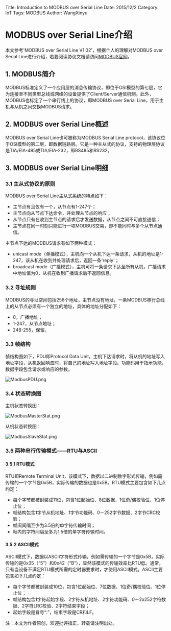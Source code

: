 Title: Introduction to MODBUS over Serial Line
Date: 2015/12/2
Category: IoT
Tags: MODBUS
Author: WangXinyu
# MODBUS over Serial Line介绍
本文参考'MODBUS over Serial Line V1.02'，根据个人的理解对MODBUS over Serial Line进行介绍，若要阅读协议文档请访问[MODBUS官网](http://www.modbus.org)。
## 1. MODBUS简介
MODBUS标准定义了一个应用层的消息传输协议，即位于OSI模型的第七层，它为连接至不同类型总线或网络的设备提供了Client/Server通信机制。此外，MODBUS也标定了一个串行线上的协议，即MODBUS over Serial Line，用于主机与从机之间交换MODBUS请求。
## 2. MODBUS over Serial Line概述
MODBUS over Serial Line也可被称为MODBUS Serial Line protocol，该协议位于OSI模型的第二层，即数据链路层。它是一种主从式的协议，支持的物理层协议是TIA/EIA-485或TIA/EIA-232，即RS485和RS232。
## 3. MODBUS over Serial Line明细
### 3.1 主从式协议的原则
MODBUS over Serial Line主从式系统的特点如下：

- 主节点有且仅有一个，从节点有1-247个；
- 主节点向从节点下达命令，并处理从节点的响应；
- 从节点只有在收到主节点的请求后才发送数据，从节点之间不可直接通信；
- 主节点在同一时刻只能进行一项MODBUS交易，即不能同时与多个从节点通信。

主节点下达的MODBUS请求有如下两种模式：

- unicast mode（单播模式），主机向一个从机下达一条请求，从机的地址是1-247，该从机在收到并处理请求后，返回一条'reply'；
- broadcast mode（广播模式），主机可将一条请求下达至所有从机，广播请求中地址值为0，从机在收到广播请求后不返回信息。

### 3.2 寻址规则
MODBUS的寻址空间包括256个地址，主节点没有地址，一条MODBUS串行总线上的从节点必须有一个独立的地址，具体的地址分配如下：

- 0，广播地址；
- 1-247，从节点地址；
- 248-255，保留。

### 3.3 帧结构
帧结构图如下，PDU即Protocol Data Unit。主机下达请求时，将从机的地址写入地址字段，从机返回响应时，将自己的地址写入地址字段。功能码用于指示功能，数据字段包含请求或响应的参数。

![ModbusPDU.png](/images/ModbusPDU.png)
### 3.4 状态转换图
主机状态转换图：

![ModbusMasterStat.png](/images/ModbusMasterStat.png)

从机状态转换图：

![ModbusSlaveStat.png](/images/ModbusSlaveStat.png)
### 3.5 两种串行传输模式——RTU与ASCII
#### 3.5.1 RTU模式
RTU即Remote Terminal Unit，该模式下，数据以二进制数字形式传输，例如需传输的一个字节是0x5B，实际传输的数据也是0x5B。RTU模式主要包含如下几点约定：

- 每个字节都被封装成11位，包含1位起始位、8位数据、1位奇/偶校验位、1位停止位；
- 帧结构包含1字节从机地址、1字节功能码、0－252字节数据、2字节CRC校验；
- 帧间间隔至少为3.5倍的单字符传输时间；
- 帧内的字符间隔至多为1.5倍的单字符传输时间。

#### 3.5.2 ASCII模式
ASCII模式下，数据以ASCII字符形式传输，例如需传输的一个字节是0x5B，实际传输的是0x35（“5”）和0x42（“B”），显然该模式的传输效率比RTU低。通常，只有当设备不满足RTU模式所需的定时器要求时，才使用ASCII模式。ASCII主要包含如下几点约定：

- 每个字节都被封装成10位，包含1位起始位、7位数据、1位奇/偶校验位、1位停止位；
- 帧结构包含1字符起始字段、2字符从机地址、2字符功能码、0－2x252字符数据、2字符LRC校验、2字符结束字段；
- 起始字段是冒号“:”，结束字段是CR和LF。


注：本文为作者原创，欢迎批评指正，转载请注明出处。